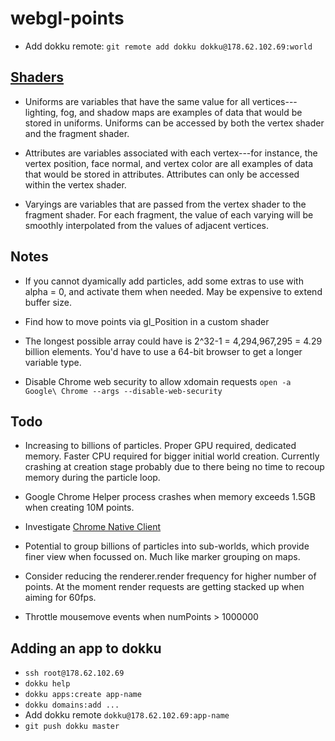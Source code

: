# webgl-points

- Add dokku remote: `git remote add dokku dokku@178.62.102.69:world`

## [Shaders](http://threejs.org/docs/#Reference/Materials/ShaderMaterial)

- Uniforms are variables that have the same value for all vertices---lighting, fog, and shadow maps are examples of data that would be stored in uniforms. Uniforms can be accessed by both the vertex shader and the fragment shader.

- Attributes are variables associated with each vertex---for instance, the vertex position, face normal, and vertex color are all examples of data that would be stored in attributes. Attributes can only be accessed within the vertex shader.

- Varyings are variables that are passed from the vertex shader to the fragment shader. For each fragment, the value of each varying will be smoothly interpolated from the values of adjacent vertices.

## Notes

- If you cannot dyamically add particles, add some extras to use with alpha = 0, and activate them when needed. May be expensive to extend buffer size.

- Find how to move points via gl_Position in a custom shader

- The longest possible array could have is 2^32-1 = 4,294,967,295 = 4.29 billion elements. You'd have to use a 64-bit browser to get a longer variable type.

- Disable Chrome web security to allow xdomain requests `open -a Google\ Chrome --args --disable-web-security`

## Todo

- Increasing to billions of particles. Proper GPU required, dedicated memory. Faster CPU required for bigger initial world creation. Currently crashing at creation stage probably due to there being no time to recoup memory during the particle loop.

- Google Chrome Helper process crashes when memory exceeds 1.5GB when creating 10M points.

- Investigate [Chrome Native Client](https://developer.chrome.com/native-client)

- Potential to group billions of particles into sub-worlds, which provide finer view when focussed on. Much like marker grouping on maps.

- Consider reducing the renderer.render frequency for higher number of points. At the moment render requests are getting stacked up when aiming for 60fps.

- Throttle mousemove events when numPoints > 1000000

## Adding an app to dokku

- `ssh root@178.62.102.69`
- `dokku help`
- `dokku apps:create app-name`
- `dokku domains:add ...`
- Add dokku remote `dokku@178.62.102.69:app-name`
- `git push dokku master`
